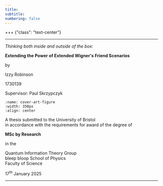```yaml
---
title:
subtitle: 
numbering: false
---
```


+++ {"class": "text-center"}

---

*Thinking both inside and outside of the box:*

**Extending the Power of Extended Wigner's Friend Scenarios**

by

Izzy Robinson

1730139

Supervisor: Paul Skrzypczyk

```{figure} cover-art.png
:name: cover-art-figure
:width: 350px
:align: center
```

A thesis submitted to the University of Bristol  
in accordance with the requirements for award of the degree of 

**MSc by Research**

in the 

Quantum Information Theory Group  
bleep bloop
School of Physics  
Faculty of Science

17$^{\textrm{th}}$ January 2025

---
